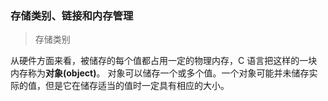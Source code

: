 ### 存储类别、链接和内存管理

> 存储类别

从硬件方面来看，被储存的每个值都占用一定的物理内存，C 语言把这样的一块内存称为**对象(object)**。
对象可以储存一个或多个值。一个对象可能并未储存实际的值，但是它在储存适当的值时一定具有相应的大小。
